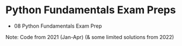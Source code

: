# Python Fundamentals Exam Preps
- 08 Python Fundamentals Exam Prep

Note: Code from 2021 (Jan-Apr) (& some limited solutions from 2022)
